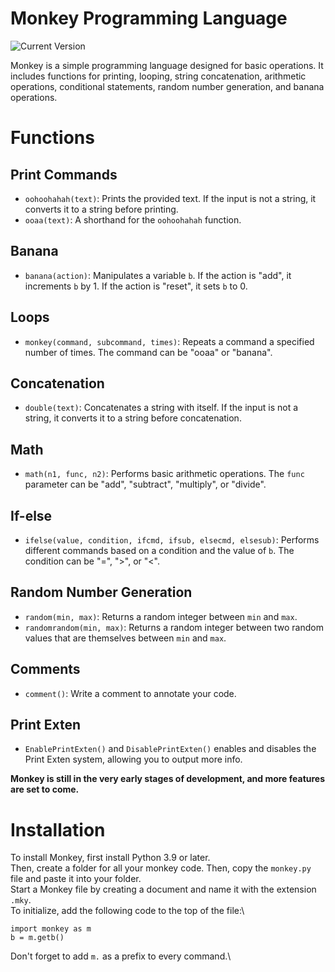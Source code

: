 # Monkey Programming Language

![Current Version](https://img.shields.io/github/v/release/birdoneadmin/monkey?include_prereleases&label="Latest%20Version")

Monkey is a simple programming language designed for basic operations. It includes functions for printing, looping, string concatenation, arithmetic operations, conditional statements, random number generation, and banana operations.

# Functions

## Print Commands

- `oohoohahah(text)`: Prints the provided text. If the input is not a string, it converts it to a string before printing.
- `ooaa(text)`: A shorthand for the `oohoohahah` function.

## Banana

- `banana(action)`: Manipulates a variable `b`. If the action is "add", it increments `b` by 1. If the action is "reset", it sets `b` to 0.

## Loops

- `monkey(command, subcommand, times)`: Repeats a command a specified number of times. The command can be "ooaa" or "banana".

## Concatenation

- `double(text)`: Concatenates a string with itself. If the input is not a string, it converts it to a string before concatenation.

## Math

- `math(n1, func, n2)`: Performs basic arithmetic operations. The `func` parameter can be "add", "subtract", "multiply", or "divide".

## If-else

- `ifelse(value, condition, ifcmd, ifsub, elsecmd, elsesub)`: Performs different commands based on a condition and the value of `b`. The condition can be "=", ">", or "<".

## Random Number Generation

- `random(min, max)`: Returns a random integer between `min` and `max`.
- `randomrandom(min, max)`: Returns a random integer between two random values that are themselves between `min` and `max`.

## Comments

- `comment()`: Write a comment to annotate your code.

## Print Exten

- `EnablePrintExten()` and `DisablePrintExten()` enables and disables the Print Exten system, allowing you to output more info.

**Monkey is still in the very early stages of development, and more features are set to come.**

# Installation
To install Monkey, first install Python 3.9 or later.\
Then, create a folder for all your monkey code. Then, copy the `monkey.py` file and paste it into your folder.\
Start a Monkey file by creating a document and name it with the extension `.mky`.\
To initialize, add the following code to the top of the file:\
```
import monkey as m
b = m.getb()
```
Don't forget to add `m.` as a prefix to every command.\